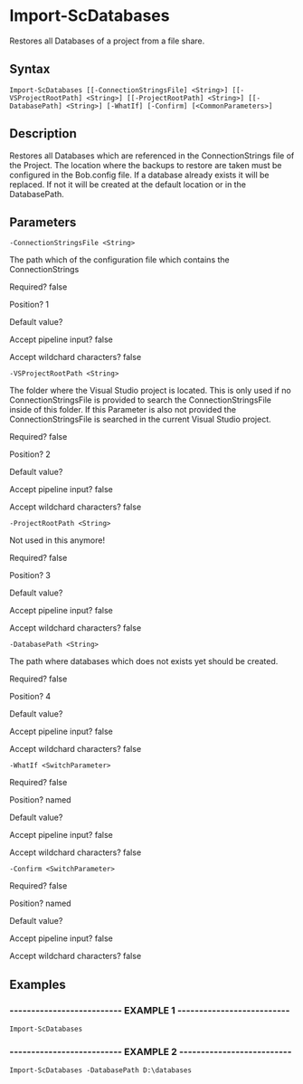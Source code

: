 

# Import-ScDatabases

Restores all Databases of a project from a file share.

## Syntax

    Import-ScDatabases [[-ConnectionStringsFile] <String>] [[-VSProjectRootPath] <String>] [[-ProjectRootPath] <String>] [[-DatabasePath] <String>] [-WhatIf] [-Confirm] [<CommonParameters>]


## Description

Restores all Databases which are referenced in the ConnectionStrings file of the Project.
The location where the backups to restore are taken must be configured in the Bob.config file.
If a database already exists it will be replaced. If not it will be created at the default location or in the DatabasePath.





## Parameters

    
    -ConnectionStringsFile <String>

The path which of the configuration file which contains the ConnectionStrings





Required?  false

Position? 1

Default value? 

Accept pipeline input? false

Accept wildchard characters? false
    
    
    -VSProjectRootPath <String>

The folder where the Visual Studio project is located.
This is only used if no ConnectionStringsFile is provided to search the ConnectionStringsFile inside of this folder.
If this Parameter is also not provided the ConnectionStringsFile is searched in the current Visual Studio project.





Required?  false

Position? 2

Default value? 

Accept pipeline input? false

Accept wildchard characters? false
    
    
    -ProjectRootPath <String>

Not used in this anymore!





Required?  false

Position? 3

Default value? 

Accept pipeline input? false

Accept wildchard characters? false
    
    
    -DatabasePath <String>

The path where databases which does not exists yet should be created.





Required?  false

Position? 4

Default value? 

Accept pipeline input? false

Accept wildchard characters? false
    
    
    -WhatIf <SwitchParameter>

Required?  false

Position? named

Default value? 

Accept pipeline input? false

Accept wildchard characters? false
    
    
    -Confirm <SwitchParameter>

Required?  false

Position? named

Default value? 

Accept pipeline input? false

Accept wildchard characters? false
    

## Examples

### -------------------------- EXAMPLE 1 --------------------------
    Import-ScDatabases






























### -------------------------- EXAMPLE 2 --------------------------
    Import-ScDatabases -DatabasePath D:\databases































